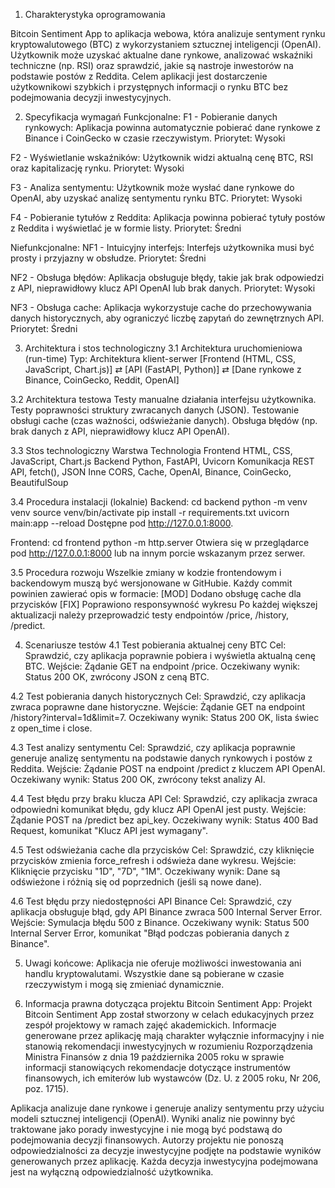 1. Charakterystyka oprogramowania

Bitcoin Sentiment App to aplikacja webowa, która analizuje sentyment rynku kryptowalutowego (BTC) z wykorzystaniem sztucznej inteligencji (OpenAI). Użytkownik może uzyskać aktualne dane rynkowe, analizować wskaźniki techniczne (np. RSI) oraz sprawdzić, jakie są nastroje inwestorów na podstawie postów z Reddita.
Celem aplikacji jest dostarczenie użytkownikowi szybkich i przystępnych informacji o rynku BTC bez podejmowania decyzji inwestycyjnych.

2. Specyfikacja wymagań
 Funkcjonalne:
  F1 - Pobieranie danych rynkowych:
  Aplikacja powinna automatycznie pobierać dane rynkowe z Binance i CoinGecko w czasie rzeczywistym.
  Priorytet: Wysoki

  F2 - Wyświetlanie wskaźników:
  Użytkownik widzi aktualną cenę BTC, RSI oraz kapitalizację rynku.
  Priorytet: Wysoki

  F3 - Analiza sentymentu:
  Użytkownik może wysłać dane rynkowe do OpenAI, aby uzyskać analizę sentymentu rynku BTC.
  Priorytet: Wysoki

  F4 - Pobieranie tytułów z Reddita:
  Aplikacja powinna pobierać tytuły postów z Reddita i wyświetlać je w formie listy.
  Priorytet: Średni


  Niefunkcjonalne:
  NF1 - Intuicyjny interfejs:
  Interfejs użytkownika musi być prosty i przyjazny w obsłudze.
  Priorytet: Średni

  NF2 - Obsługa błędów:
  Aplikacja obsługuje błędy, takie jak brak odpowiedzi z API, nieprawidłowy klucz API OpenAI lub brak danych.
  Priorytet: Wysoki

  NF3 - Obsługa cache:
  Aplikacja wykorzystuje cache do przechowywania danych historycznych, aby ograniczyć liczbę zapytań do zewnętrznych API.
  Priorytet: Średni

3. Architektura i stos technologiczny
  3.1 Architektura uruchomieniowa (run-time)
  Typ: Architektura klient-serwer
  [Frontend (HTML, CSS, JavaScript, Chart.js)] ⇄ [API (FastAPI, Python)] ⇄ [Dane rynkowe z Binance, CoinGecko, Reddit, OpenAI]

3.2 Architektura testowa
  Testy manualne działania interfejsu użytkownika.
  Testy poprawności struktury zwracanych danych (JSON).
  Testowanie obsługi cache (czas ważności, odświeżanie danych).
  Obsługa błędów (np. brak danych z API, nieprawidłowy klucz API OpenAI).

3.3 Stos technologiczny
  Warstwa	Technologia
  Frontend	HTML, CSS, JavaScript, Chart.js
  Backend	Python, FastAPI, Uvicorn
  Komunikacja	REST API, fetch(), JSON
  Inne	CORS, Cache, OpenAI, Binance, CoinGecko, BeautifulSoup

3.4 Procedura instalacji (lokalnie)
Backend:
  cd backend
  python -m venv venv
  source venv/bin/activate
  pip install -r requirements.txt
  uvicorn main:app --reload
  Dostępne pod http://127.0.0.1:8000.

Frontend:
  cd frontend
  python -m http.server
  Otwiera się w przeglądarce pod http://127.0.0.1:8000 lub na innym porcie wskazanym przez serwer.

3.5 Procedura rozwoju
  Wszelkie zmiany w kodzie frontendowym i backendowym muszą być wersjonowane w GitHubie.
  Każdy commit powinien zawierać opis w formacie:
  [MOD] Dodano obsługę cache dla przycisków
  [FIX] Poprawiono responsywność wykresu
  Po każdej większej aktualizacji należy przeprowadzić testy endpointów /price, /history, /predict.

4. Scenariusze testów
4.1 Test pobierania aktualnej ceny BTC
  Cel: Sprawdzić, czy aplikacja poprawnie pobiera i wyświetla aktualną cenę BTC.
  Wejście: Żądanie GET na endpoint /price.
  Oczekiwany wynik: Status 200 OK, zwrócony JSON z ceną BTC.

4.2 Test pobierania danych historycznych
  Cel: Sprawdzić, czy aplikacja zwraca poprawne dane historyczne.
  Wejście: Żądanie GET na endpoint /history?interval=1d&limit=7.
  Oczekiwany wynik: Status 200 OK, lista świec z open_time i close.

4.3 Test analizy sentymentu
  Cel: Sprawdzić, czy aplikacja poprawnie generuje analizę sentymentu na podstawie danych rynkowych i postów z Reddita.
  Wejście: Żądanie POST na endpoint /predict z kluczem API OpenAI.
  Oczekiwany wynik: Status 200 OK, zwrócony tekst analizy AI.

4.4 Test błędu przy braku klucza API
  Cel: Sprawdzić, czy aplikacja zwraca odpowiedni komunikat błędu, gdy klucz API OpenAI jest pusty.
  Wejście: Żądanie POST na /predict bez api_key.
  Oczekiwany wynik: Status 400 Bad Request, komunikat "Klucz API jest wymagany".

4.5 Test odświeżania cache dla przycisków
  Cel: Sprawdzić, czy kliknięcie przycisków zmienia force_refresh i odświeża dane wykresu.
  Wejście: Kliknięcie przycisku "1D", "7D", "1M".
  Oczekiwany wynik: Dane są odświeżone i różnią się od poprzednich (jeśli są nowe dane).

4.6 Test błędu przy niedostępności API Binance
  Cel: Sprawdzić, czy aplikacja obsługuje błąd, gdy API Binance zwraca 500 Internal Server Error.
  Wejście: Symulacja błędu 500 z Binance.
  Oczekiwany wynik: Status 500 Internal Server Error, komunikat "Błąd podczas pobierania danych z Binance".

5. Uwagi końcowe:
  Aplikacja nie oferuje możliwości inwestowania ani handlu kryptowalutami.
  Wszystkie dane są pobierane w czasie rzeczywistym i mogą się zmieniać dynamicznie.

6. Informacja prawna dotycząca projektu Bitcoin Sentiment App:
    Projekt Bitcoin Sentiment App został stworzony w celach edukacyjnych przez zespół projektowy w ramach zajęć akademickich. Informacje generowane przez aplikację mają charakter wyłącznie informacyjny i nie stanowią           rekomendacji inwestycyjnych w rozumieniu Rozporządzenia   Ministra Finansów z dnia 19 października 2005 roku w sprawie informacji stanowiących rekomendacje dotyczące instrumentów finansowych, ich emiterów lub               wystawców (Dz. U. z 2005 roku, Nr 206, poz. 1715).

  Aplikacja analizuje dane rynkowe i generuje analizy sentymentu przy użyciu modeli sztucznej inteligencji (OpenAI). Wyniki analiz nie powinny być traktowane jako porady inwestycyjne i nie mogą być podstawą do                 podejmowania decyzji finansowych. Autorzy projektu nie         ponoszą   odpowiedzialności za decyzje inwestycyjne podjęte na podstawie wyników generowanych przez aplikację. Każda decyzja inwestycyjna podejmowana jest         na wyłączną odpowiedzialność użytkownika.

